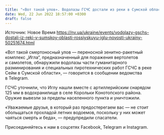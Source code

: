 ```yaml
---
title: "«Вот такой улов». Водолазы ГСЧС достали из реки в Сумской области российскую Иглу — фото"
date: Wed, 22 Jun 2022 18:57:00 +0300
draft: false
---
```

Источник: Новое Время https://nv.ua/ukraine/events/vodolazy-gschs-dostali-iz-reki-v-sumskoy-oblasti-rossiyskuyu-iglu-novosti-ukrainy-50251674.html


«Вот такой смертоносный улов — переносной зенитно-ракетный комплекс „Игла“, предназначенный для поражения вертолетов и самолетов, обнаружили водолазы части гуманитарного разминирования и специальных пиротехнических работ ГСЧС в реке Сейм в Сумской области», — говорится в сообщении ведомства в Telegram.

ГСЧС уточнили, что Иглу нашли вместе с артиллерийским снарядом 125 мм в водохранилище в селе Корольки Конотопского района. Оружие вывезли за пределы населенного пункта и уничтожили.

«Уважаемые друзья, в который раз предостерегаем вас — не стоит обольщаться прохладой летних водоемов, поскольку у них может чаяться смерть и беда», — предупредили спасатели.

Присоединяйтесь к нам в соцсетях Facebook, Telegram и Instagram.
